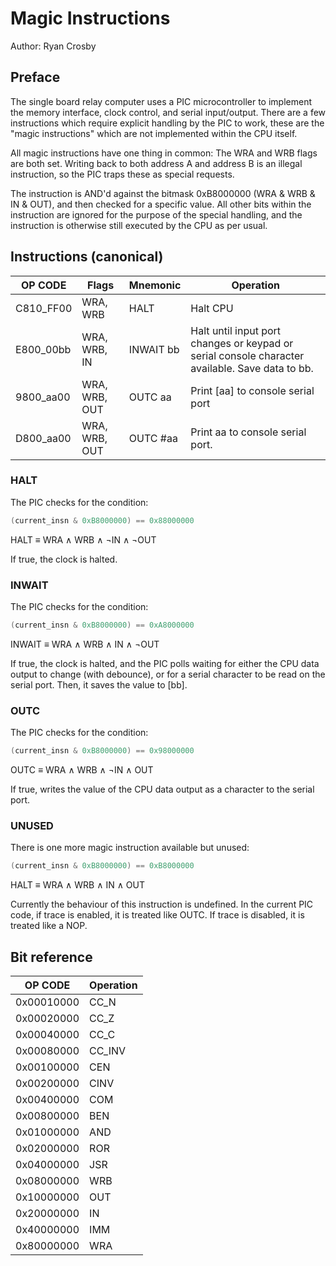 # Magic Instructions
Author: Ryan Crosby

## Preface

The single board relay computer uses a PIC microcontroller to implement the memory interface, clock control, and serial input/output. There are a few instructions which require explicit handling by the PIC to work, these are the "magic instructions" which are not implemented within the CPU itself.

All magic instructions have one thing in common: The WRA and WRB flags are both set. Writing back to both address A and address B is an illegal instruction, so the PIC traps these as special requests.

The instruction is AND'd against the bitmask 0xB8000000 (WRA & WRB & IN & OUT), and then checked for a specific value. All other bits within the instruction are ignored for the purpose of the special handling, and the instruction is otherwise still executed by the CPU as per usual.

## Instructions (canonical)

| OP CODE | Flags | Mnemonic | Operation |
| --- | --- | --- | --- |
| C810_FF00 | WRA, WRB | HALT | Halt CPU |
| E800_00bb | WRA, WRB, IN | INWAIT bb | Halt until input port changes or keypad or serial console character available. Save data to bb. |
| 9800_aa00 | WRA, WRB, OUT | OUTC aa | Print [aa] to console serial port |
| D800_aa00 | WRA, WRB, OUT | OUTC #aa | Print aa to console serial port. |

### HALT

The PIC checks for the condition:

```c
(current_insn & 0xB8000000) == 0x88000000
```

HALT &equiv; WRA &and; WRB &and; &not;IN &and; &not;OUT

If true, the clock is halted.

### INWAIT

The PIC checks for the condition:

```c
(current_insn & 0xB8000000) == 0xA8000000
```

INWAIT &equiv; WRA &and; WRB &and; IN &and; &not;OUT

If true, the clock is halted, and the PIC polls waiting for either the CPU data output to change (with debounce), or for a serial character to be read on the serial port. Then, it saves the value to [bb].

### OUTC

The PIC checks for the condition:

```c
(current_insn & 0xB8000000) == 0x98000000
```

OUTC &equiv; WRA &and; WRB &and; &not;IN &and; OUT

If true, writes the value of the CPU data output as a character to the serial port.

### UNUSED

There is one more magic instruction available but unused:

```c
(current_insn & 0xB8000000) == 0xB8000000
```

HALT &equiv; WRA &and; WRB &and; IN &and; OUT

Currently the behaviour of this instruction is undefined. In the current PIC code, if trace is enabled, it is treated like OUTC. If trace is disabled, it is treated like a NOP.

## Bit reference

| OP CODE | Operation |
| --- | --- |
| 0x00010000 | CC_N |
| 0x00020000 | CC_Z  |
| 0x00040000 | CC_C |
| 0x00080000 | CC_INV |
| 0x00100000 | CEN |
| 0x00200000 |CINV|
| 0x00400000 |COM|
| 0x00800000 |BEN|
| 0x01000000 |AND|
| 0x02000000 |ROR|
| 0x04000000 |JSR|
| 0x08000000 |WRB|
| 0x10000000 |OUT|
| 0x20000000 |IN|
| 0x40000000 |IMM|
| 0x80000000 |WRA|

